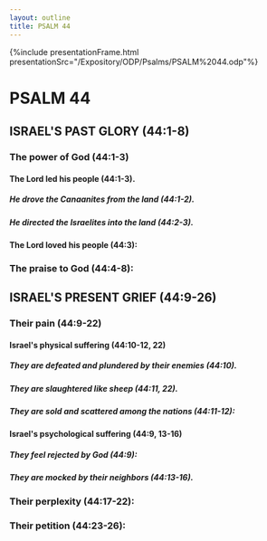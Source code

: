 ```yaml
---
layout: outline
title: PSALM 44
---
```

{%include presentationFrame.html presentationSrc="/Expository/ODP/Psalms/PSALM%2044.odp"%}

# PSALM 44 
## ISRAEL\'S PAST GLORY (44:1-8) 
###  The power of God (44:1-3) 
####  The Lord led his people (44:1-3). 
#####  He drove the Canaanites from the land (44:1-2). 
#####  He directed the Israelites into the land (44:2-3). 
####  The Lord loved his people (44:3): 
###  The praise to God (44:4-8): 
## ISRAEL\'S PRESENT GRIEF (44:9-26) 
###  Their pain (44:9-22) 
####  Israel\'s physical suffering (44:10-12, 22) 
#####  They are defeated and plundered by their enemies (44:10). 
#####  They are slaughtered like sheep (44:11, 22). 
#####  They are sold and scattered among the nations (44:11-12): 
####  Israel\'s psychological suffering (44:9, 13-16) 
#####  They feel rejected by God (44:9): 
#####  They are mocked by their neighbors (44:13-16). 
###  Their perplexity (44:17-22): 
###  Their petition (44:23-26): 
